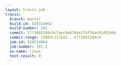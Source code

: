 ```yaml
---
layout: travis-job
travis:
  branch: master
  build-id: 528314062
  build-number: 291
  commit: 57730653d8c9cfaec9e07d4e274f76ac01d82664
  commit-range: 15083c127b43...57730653d8c9
  job-id: 528314064
  job-number: 291.2
  os-name: linux
  test-result: 0
---
```

